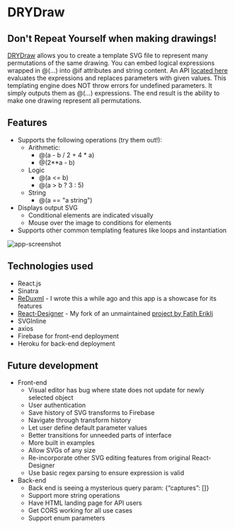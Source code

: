 # DRYDraw
## Don't Repeat Yourself when making drawings!
[DRYDraw](https://github.com/ludocracy/duxml-front-end) allows you to create a template SVG file to represent many permutations of the same drawing.
You can embed logical expressions wrapped in @(...) into @if attributes and string content. An API [located here](https://duxml.herokuapp.com/) evaluates the expressions and replaces parameters with given values. This templating engine does NOT throw errors for undefined parameters. It simply outputs them as @(...) expressions. The end result is the ability to make one drawing represent all permutations.

## Features
- Supports the following operations (try them out!):
  - Arithmetic:
    - @(a - b / 2 + 4 * a)
    - @(2**a - b)
  - Logic
    - @(a <= b)
    - @(a > b ? 3 : 5)
  - String
    - @(a == "a string")
- Displays output SVG
  - Conditional elements are indicated visually
  - Mouse over the image to conditions for elements
- Supports other common templating features like loops and instantiation

![app-screenshot](https://ludocracy.github.io/random-static-files/screenshots/DRYDrawScreenshot.png)

## Technologies used
- React.js
- Sinatra
- [ReDuxml](https://github.com/ludocracy/ReDuxml) - I wrote this a while ago and this app is a showcase for its features
- [React-Designer](https://github.com/ludocracy/react-designer) - My fork of an unmaintained [project by Fatih Erikli](https://github.com/fatiherikli/react-designer)
- SVGInline
- axios
- Firebase for front-end deployment
- Heroku for back-end deployment

## Future development
- Front-end
  - Visual editor has bug where state does not update for newly selected object
  - User authentication
  - Save history of SVG transforms to Firebase
  - Navigate through transform history
  - Let user define default parameter values
  - Better transitions for unneeded parts of interface
  - More built in examples
  - Allow SVGs of any size
  - Re-incorporate other SVG editing features from original React-Designer
  - Use basic regex parsing to ensure expression is valid
- Back-end
  - Back end is seeing a mysterious query param: {“captures”: []}
  - Support more string operations
  - Have HTML landing page for API users
  - Get CORS working for all use cases
  - Support enum parameters
